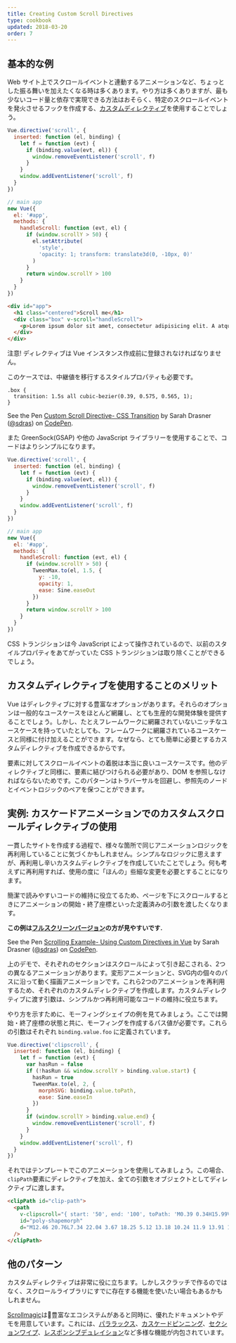```yaml
---
title: Creating Custom Scroll Directives
type: cookbook
updated: 2018-03-20
order: 7
---
```


## 基本的な例

Web サイト上でスクロールイベントと連動するアニメーションなど、ちょっとした振る舞いを加えたくなる時は多くあります。やり方は多くありますが、最も少ないコード量と依存で実現できる方法はおそらく、特定のスクロールイベントを発火させるフックを作成する、[カスタムディレクティブ](https://vuejs.org/v2/guide/custom-directive.html)を使用することでしょう。

```js
Vue.directive('scroll', {
  inserted: function (el, binding) {
    let f = function (evt) {
      if (binding.value(evt, el)) {
        window.removeEventListener('scroll', f)
      }
    }
    window.addEventListener('scroll', f)
  }
})

// main app
new Vue({
  el: '#app',
  methods: {
    handleScroll: function (evt, el) {
      if (window.scrollY > 50) {
        el.setAttribute(
          'style',
          'opacity: 1; transform: translate3d(0, -10px, 0)'
        )
      }
      return window.scrollY > 100
    }
  }
})
```

```html
<div id="app">
  <h1 class="centered">Scroll me</h1>
  <div class="box" v-scroll="handleScroll">
    <p>Lorem ipsum dolor sit amet, consectetur adipisicing elit. A atque amet harum aut ab veritatis earum porro praesentium ut corporis. Quasi provident dolorem officia iure fugiat, eius mollitia sequi quisquam.</p>
  </div>
</div>
```

<p class="tip">注意! ディレクティブは Vue インスタンス作成前に登録されなければなりません。</p>

このケースでは、中継値を移行するスタイルプロパティも必要です。

```
.box {
  transition: 1.5s all cubic-bezier(0.39, 0.575, 0.565, 1);
}
```

<p data-height="450" data-theme-id="5162" data-slug-hash="983220ed949ac670dff96bdcaf9d3338" data-default-tab="result" data-user="sdras" data-embed-version="2" data-pen-title="Custom Scroll Directive- CSS Transition" class="codepen">See the Pen <a href="https://codepen.io/sdras/pen/983220ed949ac670dff96bdcaf9d3338/">Custom Scroll Directive- CSS Transition</a> by Sarah Drasner (<a href="https://codepen.io/sdras">@sdras</a>) on <a href="https://codepen.io">CodePen</a>.</p>
<script async src="https://static.codepen.io/assets/embed/ei.js"></script>

また GreenSock(GSAP) や他の JavaScript ライブラリーを使用することで、コードはよりシンプルになります。

```js
Vue.directive('scroll', {
  inserted: function (el, binding) {
    let f = function (evt) {
      if (binding.value(evt, el)) {
        window.removeEventListener('scroll', f)
      }
    }
    window.addEventListener('scroll', f)
  }
})

// main app
new Vue({
  el: '#app',
  methods: {
    handleScroll: function (evt, el) {
      if (window.scrollY > 50) {
        TweenMax.to(el, 1.5, {
          y: -10,
          opacity: 1,
          ease: Sine.easeOut
        })
      }
      return window.scrollY > 100
    }
  }
})
```

CSS トランジションは今 JavaScript によって操作されているので、以前のスタイルプロパティをあてがっていた CSS トランジションは取り除くことができるでしょう。

## カスタムディレクティブを使用することのメリット

Vue はディレクティブに対する豊富なオプションがあります。それらのオプションは一般的なユースケースをほとんど網羅し、とても生産的な開発体験を提供することでしょう。しかし、たとえフレームワークに網羅されていないニッチなユースケースを持っていたとしても、フレームワークに網羅されているユースケースと同様に付け加えることができます。なぜなら、とても簡単に必要とするカスタムディレクティブを作成できるからです。

要素に対してスクロールイベントの着脱は本当に良いユースケースです。他のディレクティブと同様に、要素に結びつけられる必要があり、DOM を参照しなければならないためです。このパターンはトラバーサルを回避し、参照先のノードとイベントロジックのペアを保つことができます。

## 実例: カスケードアニメーションでのカスタムスクロールディレクティブの使用

一貫したサイトを作成する過程で、様々な箇所で同じアニメーションロジックを再利用していることに気づくかもしれません。シンプルなロジックに思えますが、再利用し辛いカスタムディレクティブを作成していたことでしょう。何も考えずに再利用すれば、使用の度に「ほんの」些細な変更を必要とすることになります。

簡潔で読みやすいコードの維持に役立てるため、ページを下にスクロールするときにアニメーションの開始・終了座標といった定義済みの引数を渡したくなります。

**この例は[フルスクリーンバージョン](https://s.codepen.io/sdras/debug/078c19f5b3ed7f7d28584da450296cd0)の方が見やすいです.**

<p data-height="500" data-theme-id="5162" data-slug-hash="c8c55e3e0bba997350551dd747119100" data-default-tab="result" data-user="sdras" data-embed-version="2" data-pen-title="Scrolling Example- Using Custom Directives in Vue" class="codepen">See the Pen <a href="https://codepen.io/sdras/pen/c8c55e3e0bba997350551dd747119100/">Scrolling Example- Using Custom Directives in Vue</a> by Sarah Drasner (<a href="https://codepen.io/sdras">@sdras</a>) on <a href="https://codepen.io">CodePen</a>.</p>
<script async src="https://static.codepen.io/assets/embed/ei.js"></script>

上のデモで、それぞれのセクションはスクロールによって引き起こされる、2つの異なるアニメーションがあります。変形アニメーションと、SVG内の個々のパスに沿って動く描画アニメーションです。これら2つのアニメーションを再利用するため、それぞれのカスタムディレクティブを作成します。カスタムディレクティブに渡す引数は、シンプルかつ再利用可能なコードの維持に役立ちます。

やり方を示すために、モーフィングシェイプの例を見てみましょう。ここでは開始・終了座標の状態と共に、モーフィングを作成するパス値が必要です。これらの引数はそれぞれ `binding.value.foo` に定義されています。

```js
Vue.directive('clipscroll', {
  inserted: function (el, binding) {
    let f = function (evt) {
      var hasRun = false
      if (!hasRun && window.scrollY > binding.value.start) {
        hasRun = true
        TweenMax.to(el, 2, {
          morphSVG: binding.value.toPath,
          ease: Sine.easeIn
        })
      }
      if (window.scrollY > binding.value.end) {
        window.removeEventListener('scroll', f)
      }
    }
    window.addEventListener('scroll', f)
  }
})
```

それではテンプレートでこのアニメーションを使用してみましょう。この場合、`clipPath`要素にディレクティブを加え、全ての引数をオブジェクトとしてディレクティブに渡します。

```html
<clipPath id="clip-path">
  <path
    v-clipscroll="{ start: '50', end: '100', toPath: 'M0.39 0.34H15.99V22.44H0.39z' }"
    id="poly-shapemorph"
    d="M12.46 20.76L7.34 22.04 3.67 18.25 5.12 13.18 10.24 11.9 13.91 15.69 12.46 20.76z"
  />
</clipPath>
```

## 他のパターン

カスタムディレクティブは非常に役に立ちます。しかしスクラッチで作るのではなく、スクロールライブラリにすでに存在する機能を使いたい場合もあるかもしれません。

[Scrollmagic](http://scrollmagic.io/)は豊富なエコシステムがあると同時に、優れたドキュメントやデモを用意しています。これには、[パララックス](http://scrollmagic.io/examples/advanced/parallax_scrolling.html)、[カスケードピンニング](http://scrollmagic.io/examples/expert/cascading_pins.html)、[セクションワイプ](http://scrollmagic.io/examples/basic/section_wipes_natural.html)、[レスポンシブデュレイション](http://scrollmagic.io/examples/basic/responsive_duration.html)など多様な機能が内包されています。
